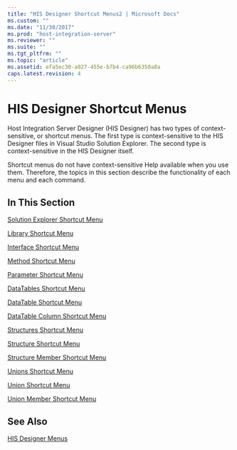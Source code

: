 ```yaml
---
title: "HIS Designer Shortcut Menus2 | Microsoft Docs"
ms.custom: ""
ms.date: "11/30/2017"
ms.prod: "host-integration-server"
ms.reviewer: ""
ms.suite: ""
ms.tgt_pltfrm: ""
ms.topic: "article"
ms.assetid: efa5ec30-a027-455e-b7b4-ca96b6350a8a
caps.latest.revision: 4
---
```

# HIS Designer Shortcut Menus
Host Integration Server Designer (HIS Designer) has two types of context-sensitive, or shortcut menus. The first type is context-sensitive to the HIS Designer files in Visual Studio Solution Explorer. The second type is context-sensitive in the HIS Designer itself.  
  
 Shortcut menus do not have context-sensitive Help available when you use them. Therefore, the topics in this section describe the functionality of each menu and each command.  
  
## In This Section  
 [Solution Explorer Shortcut Menu](../core/solution-explorer-shortcut-menu2.md)  
  
 [Library Shortcut Menu](../core/library-shortcut-menu2.md)  
  
 [Interface Shortcut Menu](../core/interface-shortcut-menu2.md)  
  
 [Method Shortcut Menu](../core/method-shortcut-menu1.md)  
  
 [Parameter Shortcut Menu](../core/parameter-shortcut-menu2.md)  
  
 [DataTables Shortcut Menu](../core/datatables-shortcut-menu2.md)  
  
 [DataTable Shortcut Menu](../core/datatable-shortcut-menu2.md)  
  
 [DataTable Column Shortcut Menu](../core/datatable-column-shortcut-menu2.md)  
  
 [Structures Shortcut Menu](../core/structures-shortcut-menu1.md)  
  
 [Structure Shortcut Menu](../core/structure-shortcut-menu1.md)  
  
 [Structure Member Shortcut Menu](../core/structure-member-shortcut-menu2.md)  
  
 [Unions Shortcut Menu](../core/unions-shortcut-menu2.md)  
  
 [Union Shortcut Menu](../core/union-shortcut-menu1.md)  
  
 [Union Member Shortcut Menu](../core/union-member-shortcut-menu1.md)  
  
## See Also  
 [HIS Designer Menus](../core/his-designer-menus2.md)